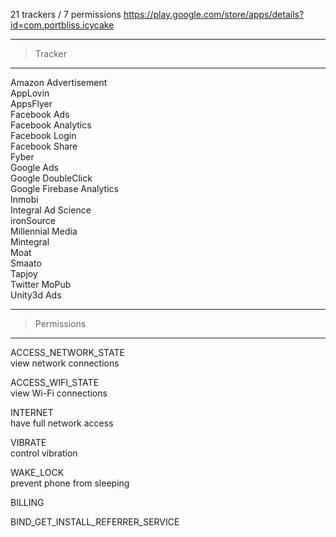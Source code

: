 21 trackers / 7 permissions
https://play.google.com/store/apps/details?id=com.portbliss.icycake

----
> Tracker
----

Amazon Advertisement  
AppLovin  
AppsFlyer  
Facebook Ads  
Facebook Analytics  
Facebook Login  
Facebook Share  
Fyber  
Google Ads  
Google DoubleClick  
Google Firebase Analytics  
Inmobi  
Integral Ad Science  
ironSource  
Millennial Media  
Mintegral  
Moat  
Smaato  
Tapjoy  
Twitter MoPub  
Unity3d Ads

----
> Permissions
----

ACCESS_NETWORK_STATE  
view network connections

ACCESS_WIFI_STATE  
view Wi-Fi connections

INTERNET  
have full network access

VIBRATE  
control vibration

WAKE_LOCK  
prevent phone from sleeping

BILLING  

BIND_GET_INSTALL_REFERRER_SERVICE
